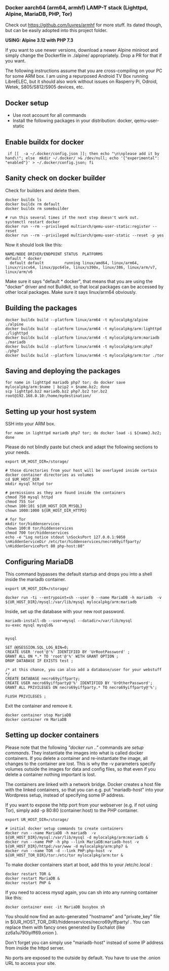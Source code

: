 ### Docker aarch64 (arm64, armhf) LAMP-T stack (Lighttpd, Alpine, MariaDB, PHP, Tor)

Check out https://github.com/luvres/armhf for more stuff. Its dated though, but can be easily adopted into this project folder.

**USING: Alpine 3.12 with PHP 7.3**

If you want to use newer versions, download a newer Alpine miniroot and simply change the Dockerfile in ./alpine/ appropriately. Drop a PR for that if you want.

The following instructions assume that you are cross-compiling on your PC for some ARM box. I am using a repurposed Android TV Box running LibreELEC, but it should also work without issues on Rasperry Pi, Odroid, Wetek, S805/S812/S905 devices, etc.

## Docker setup
* Use root account for all commands
* Install the following packages in your distribution: docker, qemu-user-static


## Enable buildx for docker
```
 if [[  -a ~/.docker/config.json ]]; then echo "\n\nplease add it by hand\!"; else  mkdir ~/.docker/ >& /dev/null; echo '{"experimental": "enabled"}' > ~/.docker/config.json; fi
```


## Sanity check on docker builder

Check for builders and delete them.
```
docker buildx ls
docker buildx rm default
docker buildx rm somebuilder

# run this several times if the next step doesn't work out.
systemctl restart docker
docker run --rm --privileged multiarch/qemu-user-static:register --reset
docker run --rm --privileged multiarch/qemu-user-static --reset -p yes
```

Now it should look like this:
```
NAME/NODE DRIVER/ENDPOINT STATUS  PLATFORMS
default * docker                  
  default default         running linux/amd64, linux/arm64, linux/riscv64, linux/ppc64le, linux/s390x, linux/386, linux/arm/v7, linux/arm/v6
```

Make sure it says "default * docker", that means that you are using the "docker" driver and not Buildkit, so that local packages can be accessed by other local packages.
Make sure it says linux/arm64 obviously.


## Building the packages
``` 
docker buildx build --platform linux/arm64 -t mylocalpkg/alpine ./alpine
docker buildx build --platform linux/arm64 -t mylocalpkg/arm:lighttpd ./lighttpd
docker buildx build --platform linux/arm64 -t mylocalpkg/arm:mariadb ./mariadb
docker buildx build --platform linux/arm64 -t mylocalpkg/arm:php7 ./php7
docker buildx build --platform linux/arm64 -t mylocalpkg/arm:tor ./tor
```


## Saving and deploying the packages
 
```
for name in lighttpd mariadb php7 tor; do docker save mylocalpkg/arm:$name | bzip2 > $name.bz2; done
scp lighttpd.bz2 mariadb.bz2 php7.bz2 tor.bz2 root@192.168.0.10:/home/mydestination/
```


## Setting up your host system

SSH into your ARM box.

```
for name in lighttpd mariadb php7 tor; do docker load -i ${name}.bz2; done
```

Please do not blindly paste but check and adapt the following sections to your needs.

```
export UR_HOST_DIR=/storage/

# those directories from your host will be overlayed inside certain docker container directories as volumes
cd $UR_HOST_DIR
mkdir mysql httpd tor

# permissions as they are found inside the containers
chmod 750 mysql httpd 
chmod 755 tor
chown 100:101 ${UR_HOST_DIR_MYSQL}
chown 1000:1000 ${UR_HOST_DIR_HTTPD}

# for Tor 
mkdir tor/hiddenservices
chown 100:0 tor/hiddenservices
chmod 700 tor/hiddenservices
echo -e "Log notice stdout \nSocksPort 127.0.0.1:9050 \nHiddenServiceDir /etc/tor/hiddenservices/necro69yiffparty/ \nHiddenServicePort 80 php-host:80"
```

## Configuring MariaDB

This command bypasses the default startup and drops you into a shell inside the mariadb container.

```
export UR_HOST_DIR=/storage/

docker run -ti --entrypoint=sh --user 0 --name MariaDB -h mariadb  -v ${UR_HOST_DIR}/mysql:/var/lib/mysql mylocalpkg/arm:mariadb
```

Inside, set up the database with your new root password.

```
mariadb-install-db --user=mysql --datadir=/var/lib/mysql
su-exec mysql mysqld&


mysql

SET @@SESSION.SQL_LOG_BIN=0;
CREATE USER 'root'@'%' IDENTIFIED BY 'UrRootPassword' ;
GRANT ALL ON *.* TO 'root'@'%' WITH GRANT OPTION ;
DROP DATABASE IF EXISTS test ;

/* at this chance, you can also add a database/user for your webstuff */
CREATE DATABASE necro69yiffparty;
CREATE USER necro69yiffparty@'%' IDENTIFIED BY 'UrOtherPassword';
GRANT ALL PRIVILEGES ON necro69yiffparty.* TO necro69yiffparty@'%';

FLUSH PRIVILEGES ;
```

Exit the container and remove it. 

```
docker container stop MariaDB
docker container rm MariaDB
```

## Setting up docker containers

Please note that the following *"docker run .."* commands are *setup commands*. They instantiate the images into what is called docker containers. If you delete a container and re-instantiate the image, all changes to the container are lost. This is why the -v parameters specify volumes outside the images for data and config files, so that even if you delete a container nothing important is lost.

The containers are linked with a network bridge. Docker creates a host file with the linked containers, so that you can e.g. put "mariadb-host" into your Wordpress setup, instead of specifying some IP address.

If you want to expose the http port from your webserver (e.g. if not using Tor), simply add -p 80:80 (container:host) to the PHP container.

```
export UR_HOST_DIR=/storage/

# initial docker setup commands to create containers
docker run --name MariaDB -h mariadb  -v ${UR_HOST_DIR}/mysql:/var/lib/mysql -d mylocalpkg/arm:mariadb &
docker run --name PHP -h php --link MariaDB:mariadb-host -v ${UR_HOST_DIR}/httpd:/var/www -d mylocalpkg/arm:php7 &
docker run --name TOR -d --link PHP:php-host -v ${UR_HOST_TOR_DIR}/tor:/etc/tor mylocalpkg/arm:tor &
```

To make docker containers start at boot, add this to your /etc/rc.local :

```
docker restart TOR &
docker restart MariaDB &
docker restart PHP &
```

If you need to access mysql again, you can sh into any running container like this:

```
docker container exec -it MariaDB busybox sh
```

You should now find an auto-generated "hostname" and "private_key" file in ${UR_HOST_TOR_DIR}/hiddenservices/necro69yiffparty/ . You can replace them with fancy ones generated by Eschalot (like zz6a1u790iyiff69.onion ).

Don't forget you can simply use "mariadb-host" instead of some IP address from inside the httpd server.

No ports are exposed to the outside by default. You have to use the .onion URL to access your site.
